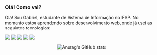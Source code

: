 ### Olá! Como vai?

Olá! Sou Gabriel, estudante de Sistema de Informação no IFSP. No momento estou aprendendo sobre desenvolvimento web, onde já usei as seguintes tecnologias:

<img src="https://img.shields.io/badge/JavaScript-F7DF1E?style=for-the-badge&logo=javascript&logoColor=black"></img>
<img src="https://img.shields.io/badge/Node.js-43853D?style=for-the-badge&logo=node.js&logoColor=black"></img>
<img src="https://img.shields.io/badge/HTML5-E34F26?style=for-the-badge&logo=html5&logoColor=black"></img>
<img src="https://img.shields.io/badge/CSS3-1572B6?style=for-the-badge&logo=css3&logoColor=white"></img>
<img src="https://img.shields.io/badge/React-20232A?style=for-the-badge&logo=react&logoColor=61DAFB"> </img>


<div align="center">

![Anurag's GitHub stats](https://github-readme-stats.vercel.app/api?username=gabrieltangerina&show_icons=true&theme=radical)

</div>
